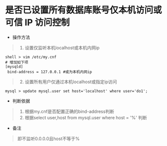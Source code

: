 # 是否已设置所有数据库账号仅本机访问或可信 IP 访问控制

- 操作方法
> 1. 设置仅监听本机localhost或本机内网ip
```
shell > vim /etc/my.cnf  
# 增加如下项
[mysqld]
 bind-address = 127.0.0.1 #或为本机内网ip
```
> 2. 设置所有用户仅通过本机localhost或指定ip访问
```
mysql > update mysql.user set host='localhost' where user='do1';
```
- 判断依据
> 1. 根据my.cnf是否配置正确的bind-address判断
> 2. 根据select user,host from mysql.user where host = '%' 判断
- 备注
> 即不监听0.0.0.0且host不等于%

